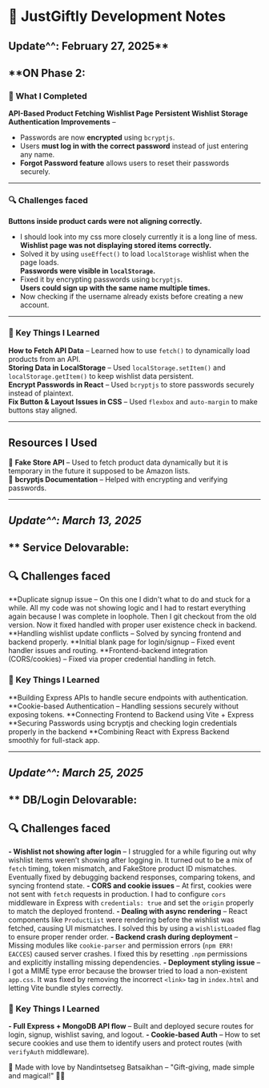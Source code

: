 # 📝 JustGiftly Development Notes

## Update^^: February 27, 2025**
## **ON Phase 2:

### **🚀 What I Completed**
**API-Based Product Fetching** 
**Wishlist Page** 
**Persistent Wishlist Storage**
**Authentication Improvements** –  
   - Passwords are now **encrypted** using `bcryptjs`.  
   - Users **must log in with the correct password** instead of just entering any name.  
   - **Forgot Password feature** allows users to reset their passwords securely.  
 
---

### **🔍 Challenges faced**
**Buttons inside product cards were not aligning correctly.**  
   - I should look into my css more closely currently it is a long line of mess.
**Wishlist page was not displaying stored items correctly.**  
   - Solved it by using `useEffect()` to load `localStorage` wishlist when the page loads.  
**Passwords were visible in `localStorage`.**  
   - Fixed it by encrypting passwords using `bcryptjs`.  
**Users could sign up with the same name multiple times.**  
   - Now checking if the username already exists before creating a new account.  

---

### **📌 Key Things I Learned**
**How to Fetch API Data** – Learned how to use `fetch()` to dynamically load products from an API.  
**Storing Data in LocalStorage** – Used `localStorage.setItem()` and `localStorage.getItem()` to keep wishlist data persistent.  
**Encrypt Passwords in React** – Used `bcryptjs` to store passwords securely instead of plaintext.  
**Fix Button & Layout Issues in CSS** – Used `flexbox` and `auto-margin` to make buttons stay aligned.  

---

## **Resources I Used**
🔗 **Fake Store API** – Used to fetch product data dynamically but it is temporary in the future it supposed to be Amazon lists.  
🔗 **bcryptjs Documentation** – Helped with encrypting and verifying passwords.  

---

## ***Update^^: March 13, 2025***
## ** Service Delovarable:
## **🔍 Challenges faced**
**Duplicate signup issue – On this one I didn't what to do and stuck for a while. All my code was not showing logic and I had to restart everything again because I was complete in loophole. Then I git checkout from the old version. Now it fixed handled with proper user existence check in backend.
**Handling wishlist update conflicts – Solved by syncing frontend and backend properly.
**Initial blank page for login/signup – Fixed event handler issues and routing.
**Frontend-backend integration (CORS/cookies) – Fixed via proper credential handling in fetch.

### **📌 Key Things I Learned**
**Building Express APIs to handle secure endpoints with authentication.
**Cookie-based Authentication – Handling sessions securely without exposing tokens.
**Connecting Frontend to Backend using Vite + Express 
**Securing Passwords using bcryptjs and checking login credentials properly in the backend
**Combining React with Express Backend smoothly for full-stack app.

---
## ***Update^^: March 25, 2025***
## ** DB/Login Delovarable:
## **🔍 Challenges faced**
**- Wishlist not showing after login** – I struggled for a while figuring out why wishlist items weren’t showing after logging in. It turned out to be a mix of `fetch` timing, token mismatch, and FakeStore product ID mismatches. Eventually fixed by debugging backend responses, comparing tokens, and syncing frontend state.
**- CORS and cookie issues** – At first, cookies were not sent with `fetch` requests in production. I had to configure `cors` middleware in Express with `credentials: true` and set the `origin` properly to match the deployed frontend.
**- Dealing with async rendering** – React components like `ProductList` were rendering before the wishlist was fetched, causing UI mismatches. I solved this by using a `wishlistLoaded` flag to ensure proper render order.
**- Backend crash during deployment** – Missing modules like `cookie-parser` and permission errors (`npm ERR! EACCES`) caused server crashes. I fixed this by resetting `.npm` permissions and explicitly installing missing dependencies.
**- Deployment styling issue** – I got a MIME type error because the browser tried to load a non-existent `app.css`. It was fixed by removing the incorrect `<link>` tag in `index.html` and letting Vite bundle styles correctly.
### **📌 Key Things I Learned**
**- Full Express + MongoDB API flow** – Built and deployed secure routes for login, signup, wishlist saving, and logout.
**- Cookie-based Auth** – How to set secure cookies and use them to identify users and protect routes (with `verifyAuth` middleware).



💖 Made with love by Nandintsetseg Batsaikhan – "Gift-giving, made simple and magical!" 🎁✨